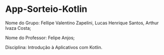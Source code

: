# App-Sorteio-Kotlin

Nome do Grupo: Fellipe Valentino Zapelini, Lucas Henrique Santos, Arthur Ivaza Costa;

Nome do Professor: Felipe Anjos;

Disciplina: Introdução à Aplicativos com Kotlin.
